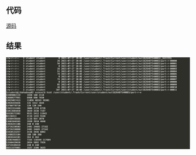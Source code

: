## 代码
[源码](learn_hadoop/src/main/java/com/reiser/mapr/FlowBean.java)

## 结果
![运行结果](../resource/mr.png) 